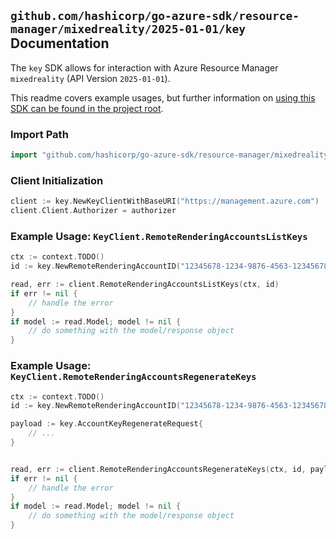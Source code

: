 
## `github.com/hashicorp/go-azure-sdk/resource-manager/mixedreality/2025-01-01/key` Documentation

The `key` SDK allows for interaction with Azure Resource Manager `mixedreality` (API Version `2025-01-01`).

This readme covers example usages, but further information on [using this SDK can be found in the project root](https://github.com/hashicorp/go-azure-sdk/tree/main/docs).

### Import Path

```go
import "github.com/hashicorp/go-azure-sdk/resource-manager/mixedreality/2025-01-01/key"
```


### Client Initialization

```go
client := key.NewKeyClientWithBaseURI("https://management.azure.com")
client.Client.Authorizer = authorizer
```


### Example Usage: `KeyClient.RemoteRenderingAccountsListKeys`

```go
ctx := context.TODO()
id := key.NewRemoteRenderingAccountID("12345678-1234-9876-4563-123456789012", "example-resource-group", "remoteRenderingAccountName")

read, err := client.RemoteRenderingAccountsListKeys(ctx, id)
if err != nil {
	// handle the error
}
if model := read.Model; model != nil {
	// do something with the model/response object
}
```


### Example Usage: `KeyClient.RemoteRenderingAccountsRegenerateKeys`

```go
ctx := context.TODO()
id := key.NewRemoteRenderingAccountID("12345678-1234-9876-4563-123456789012", "example-resource-group", "remoteRenderingAccountName")

payload := key.AccountKeyRegenerateRequest{
	// ...
}


read, err := client.RemoteRenderingAccountsRegenerateKeys(ctx, id, payload)
if err != nil {
	// handle the error
}
if model := read.Model; model != nil {
	// do something with the model/response object
}
```
